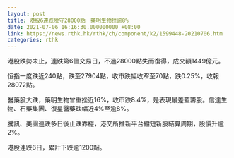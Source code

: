 ```yaml
---
layout: post
title: 港股6連跌險守28000點　藥明生物挫逾8%
date: 2021-07-06 16:16:30.000000000 +08:00
link: https://news.rthk.hk/rthk/ch/component/k2/1599448-20210706.htm
categories: rthk
---
```


港股跌勢未止，連跌第6個交易日，不過28000點失而復得，成交額1449億元。

恒指一度跌近240點，跌至27904點，收市跌幅收窄至70點，跌0.25%，收報28072點。

醫藥股大跌，藥明生物曾重挫近16%，收市跌8.4%，是表現最差藍籌股。信達生物、石藥集團、復星醫藥跌幅近4%至逾8%。

騰訊、美團連跌多日後止跌靠穩，港交所推新平台縮短新股結算周期，股價升逾2%。

港股連跌6日，累計下跌逾1200點。
